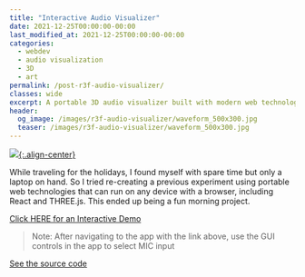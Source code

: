```yaml
---
title: "Interactive Audio Visualizer"
date: 2021-12-25T00:00:00-00:00
last_modified_at: 2021-12-25T00:00:00-00:00
categories:
  - webdev
  - audio visualization
  - 3D
  - art
permalink: /post-r3f-audio-visualizer/
classes: wide
excerpt: A portable 3D audio visualizer built with modern web technologies including React & THREE.js 
header:
  og_image: /images/r3f-audio-visualizer/waveform_500x300.jpg
  teaser: /images/r3f-audio-visualizer/waveform_500x300.jpg
---
```


[![](/images/r3f-audio-visualizer/waveform.gif){:.align-center}](https://dcyoung.github.io/r3f-audio-visualizer/)

While traveling for the holidays, I found myself with spare time but only a laptop on hand. So I tried re-creating a previous experiment using portable web technologies that can run on any device with a browser, including React and THREE.js. This ended up being a fun morning project.

[Click HERE for an Interactive Demo](https://dcyoung.github.io/r3f-audio-visualizer/)

> Note: After navigating to the app with the link above, use the GUI controls in the app to select MIC input

[See the source code](https://github.com/dcyoung/r3f-audio-visualizer)
